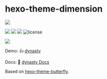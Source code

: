 # hexo-theme-dimension

![](https://pic.imgdb.cn/item/649ad9d51ddac507cc40f140.png)

![](https://img.shields.io/github/package-json/v/ezgx/hexo-theme-dynasty/main?color=ff7a7a&label=main)
![](https://img.shields.io/npm/v/hexo-theme-dynasty?color=32C9EB)
![](https://img.shields.io/badge/hexo-5.3.0+-0e83c?color=425AEF)
![license](https://img.shields.io/github/license/ezgx/hexo-theme-dynasty?color=FF7a7a)

![](https://cdn.jsdelivr.net/gh/jerryc127/CDN@m2/img/theme-butterfly-readme.png)

Demo: 👍 [dynasty](https://ezgx.site)

Docs: 📖 [dynasty Docs](https://dynasty.ezgx.site)

Based on [hexo-theme-butterfly](https://github.com/jerryc127/hexo-theme-butterfly).